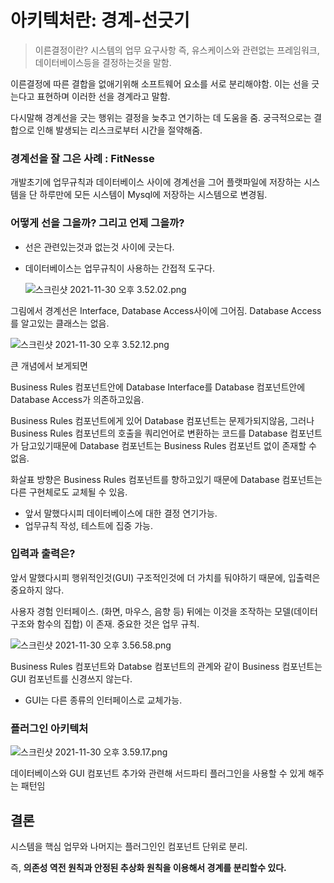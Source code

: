 # 아키텍처란: 경계-선긋기

> 이른결정이란? 시스템의 업무 요구사항 즉, 유스케이스와 관련없는 프레임워크, 데이터베이스등을 결정하는것을 말함.

이른결정에 따른 결합을 없애기위해 소프트웨어 요소를 서로 분리해야함. 이는 선을 긋는다고 표현하며 이러한 선을 경계라고 말함.

다시말해 경계선을 긋는 행위는 결정을 늦추고 연기하는 데 도움을 줌. 궁극적으로는 결합으로 인해 발생되는 리스크로부터 시간을 절약해줌.

### 경계선을 잘 그은 사례 : FitNesse

개발초기에 업무규칙과 데이터베이스 사이에 경계선을 그어 플랫파일에 저장하는 시스템을 단 하루만에 모든 시스템이 Mysql에 저장하는 시스템으로 변경됨.

### 어떻게 선을 그을까? 그리고 언제 그을까?

- 선은 관련있는것과 없는것 사이에 긋는다.
- 데이터베이스는 업무규칙이 사용하는 간접적 도구다.
    
    ![스크린샷 2021-11-30 오후 3.52.02.png](https://s3-us-west-2.amazonaws.com/secure.notion-static.com/050dad6d-ef3f-4686-ba05-9fbb3ec0cba4/스크린샷_2021-11-30_오후_3.52.02.png)
    

그림에서 경계선은 Interface, Database Access사이에 그어짐.
Database Access를 알고있는 클래스는 없음.

![스크린샷 2021-11-30 오후 3.52.12.png](https://s3-us-west-2.amazonaws.com/secure.notion-static.com/d019b24f-f783-4ccf-8dd8-5093bfdb20bc/스크린샷_2021-11-30_오후_3.52.12.png)

큰 개념에서 보게되면

Business Rules 컴포넌트안에 Database Interface를 Database 컴포넌트안에 Database Access가 의존하고있음.

Business Rules 컴포넌트에게 있어 Database 컴포넌트는 문제가되지않음, 그러나 Business Rules 컴포넌트의 호출을 쿼리언어로 변환하는 코드를 Database 컴포넌트가 담고있기때문에 Database 컴포넌트는 Business Rules 컴포넌트 없이 존재할 수 없음.

화살표 방향은 Business Rules 컴포넌트를 향하고있기 때문에 Database 컴포넌트는 다른 구현체로도 교체될 수 있음.

- 앞서 말했다시피 데이터베이스에 대한 결정 연기가능.
- 업무규칙 작성, 테스트에 집중 가능.

### 입력과 출력은?

앞서 말했다시피 행위적인것(GUI) 구조적인것에 더 가치를 둬야하기 때문에, 입출력은 중요하지 않다.

사용자 경험 인터페이스. (화면, 마우스, 음향 등) 뒤에는 이것을 조작하는 모델(데이터 구조와 함수의 집합) 이 존재.
중요한 것은 업무 규칙.

![스크린샷 2021-11-30 오후 3.56.58.png](https://s3-us-west-2.amazonaws.com/secure.notion-static.com/7e7c3fa6-5148-4671-b054-46d70261148c/스크린샷_2021-11-30_오후_3.56.58.png)

Business Rules 컴포넌트와 Databse 컴포넌트의 관계와 같이 Business 컴포넌트는 GUI 컴포넌트를 신경쓰지 않는다.

- GUI는 다른 종류의 인터페이스로 교체가능.

### **플러그인 아키텍처**

![스크린샷 2021-11-30 오후 3.59.17.png](https://s3-us-west-2.amazonaws.com/secure.notion-static.com/6bcce008-a493-4279-a4d3-a6a1a6a7cc54/스크린샷_2021-11-30_오후_3.59.17.png)

데이터베이스와 GUI 컴포넌트 추가와 관련해 서드파티 플러그인을 사용할 수 있게 해주는 패턴임

## 결론

시스템을 핵심 업무와 나머지는 플러그인인 컴포넌트 단위로 분리.

즉, **의존성 역전 원칙과 안정된 추상화 원칙을 이용해서 경계를 분리할수 있다.**
